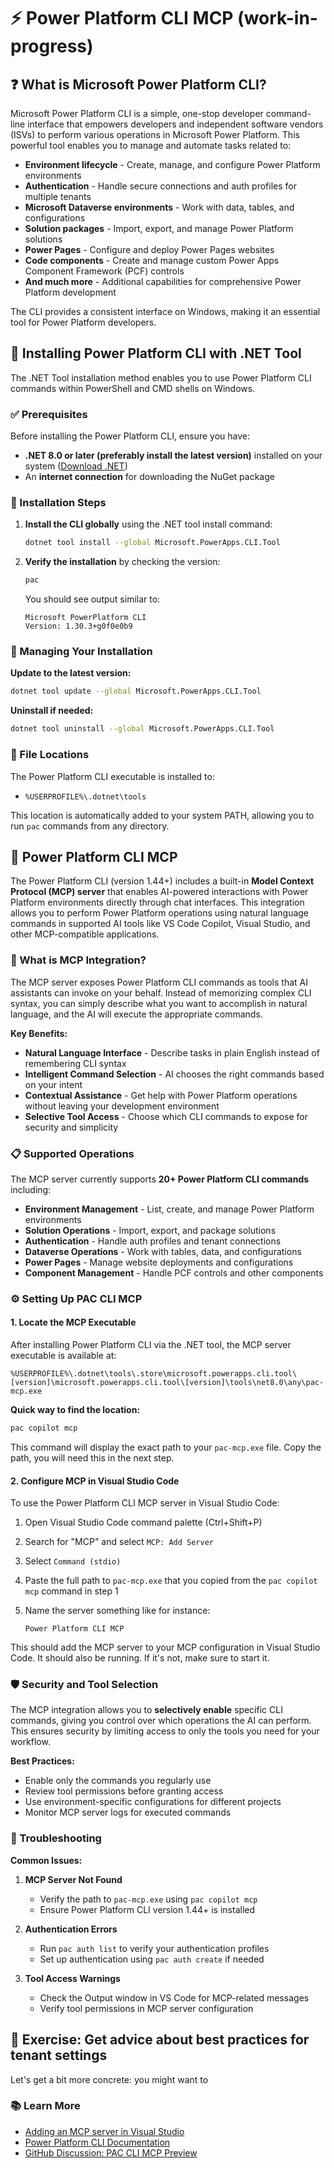 # ⚡ Power Platform CLI MCP (work-in-progress)

## ❓ What is Microsoft Power Platform CLI?

Microsoft Power Platform CLI is a simple, one-stop developer command-line interface that empowers developers and independent software vendors (ISVs) to perform various operations in Microsoft Power Platform. This powerful tool enables you to manage and automate tasks related to:

- **Environment lifecycle** - Create, manage, and configure Power Platform environments
- **Authentication** - Handle secure connections and auth profiles for multiple tenants
- **Microsoft Dataverse environments** - Work with data, tables, and configurations
- **Solution packages** - Import, export, and manage Power Platform solutions
- **Power Pages** - Configure and deploy Power Pages websites
- **Code components** - Create and manage custom Power Apps Component Framework (PCF) controls
- **And much more** - Additional capabilities for comprehensive Power Platform development

The CLI provides a consistent interface on Windows, making it an essential tool for Power Platform developers.

## 💾 Installing Power Platform CLI with .NET Tool

The .NET Tool installation method enables you to use Power Platform CLI commands within PowerShell and CMD shells on Windows.

### ✅ Prerequisites

Before installing the Power Platform CLI, ensure you have:

- **.NET 8.0 or later (preferably install the latest version)** installed on your system ([Download .NET](https://dotnet.microsoft.com/download))
- An **internet connection** for downloading the NuGet package

### 🚀 Installation Steps

1. **Install the CLI globally** using the .NET tool install command:

   ```bash
   dotnet tool install --global Microsoft.PowerApps.CLI.Tool
   ```

1. **Verify the installation** by checking the version:

   ```bash
   pac
   ```

   You should see output similar to:

   ```text
   Microsoft PowerPlatform CLI
   Version: 1.30.3+g0f0e0b9
   ```

### 🔧 Managing Your Installation

**Update to the latest version:**

```bash
dotnet tool update --global Microsoft.PowerApps.CLI.Tool
```

**Uninstall if needed:**

```bash
dotnet tool uninstall --global Microsoft.PowerApps.CLI.Tool
```

### 📁 File Locations

The Power Platform CLI executable is installed to:

- `%USERPROFILE%\.dotnet\tools`

This location is automatically added to your system PATH, allowing you to run `pac` commands from any directory.

## 🤖 Power Platform CLI MCP

The Power Platform CLI (version 1.44+) includes a built-in **Model Context Protocol (MCP) server** that enables AI-powered interactions with Power Platform environments directly through chat interfaces. This integration allows you to perform Power Platform operations using natural language commands in supported AI tools like VS Code Copilot, Visual Studio, and other MCP-compatible applications.

### 🚀 What is MCP Integration?

The MCP server exposes Power Platform CLI commands as tools that AI assistants can invoke on your behalf. Instead of memorizing complex CLI syntax, you can simply describe what you want to accomplish in natural language, and the AI will execute the appropriate commands.

**Key Benefits:**

- **Natural Language Interface** - Describe tasks in plain English instead of remembering CLI syntax
- **Intelligent Command Selection** - AI chooses the right commands based on your intent  
- **Contextual Assistance** - Get help with Power Platform operations without leaving your development environment
- **Selective Tool Access** - Choose which CLI commands to expose for security and simplicity

### 📋 Supported Operations

The MCP server currently supports **20+ Power Platform CLI commands** including:

- **Environment Management** - List, create, and manage Power Platform environments
- **Solution Operations** - Import, export, and package solutions
- **Authentication** - Handle auth profiles and tenant connections
- **Dataverse Operations** - Work with tables, data, and configurations
- **Power Pages** - Manage website deployments and configurations
- **Component Management** - Handle PCF controls and other components

### ⚙️ Setting Up PAC CLI MCP

#### 1. Locate the MCP Executable

After installing Power Platform CLI via the .NET tool, the MCP server executable is available at:

```text
%USERPROFILE%\.dotnet\tools\.store\microsoft.powerapps.cli.tool\[version]\microsoft.powerapps.cli.tool\[version]\tools\net8.0\any\pac-mcp.exe
```

**Quick way to find the location:**

```bash
pac copilot mcp
```

This command will display the exact path to your `pac-mcp.exe` file. Copy the path, you will need this in the next step.

#### 2. Configure MCP in Visual Studio Code

To use the Power Platform CLI MCP server in Visual Studio Code:

1. Open Visual Studio Code command palette (Ctrl+Shift+P)
1. Search for "MCP" and select `MCP: Add Server`
1. Select `Command (stdio)`
1. Paste the full path to `pac-mcp.exe` that you copied from the `pac copilot mcp` command in step 1
1. Name the server something like for instance:

    ```text
    Power Platform CLI MCP
    ```

This should add the MCP server to your MCP configuration in Visual Studio Code. It should also be running. If it's not, make sure to start it.

### 🛡️ Security and Tool Selection

The MCP integration allows you to **selectively enable** specific CLI commands, giving you control over which operations the AI can perform. This ensures security by limiting access to only the tools you need for your workflow.

**Best Practices:**

- Enable only the commands you regularly use
- Review tool permissions before granting access
- Use environment-specific configurations for different projects
- Monitor MCP server logs for executed commands

### 🔧 Troubleshooting

**Common Issues:**

1. **MCP Server Not Found**
   - Verify the path to `pac-mcp.exe` using `pac copilot mcp`
   - Ensure Power Platform CLI version 1.44+ is installed

1. **Authentication Errors**
   - Run `pac auth list` to verify your authentication profiles
   - Set up authentication using `pac auth create` if needed

1. **Tool Access Warnings**
   - Check the Output window in VS Code for MCP-related messages
   - Verify tool permissions in MCP server configuration

## 💪 Exercise: Get advice about best practices for tenant settings

Let's get a bit more concrete: you might want to

### 📚 Learn More

- [Adding an MCP server in Visual Studio](https://learn.microsoft.com/visualstudio/ide/mcp-servers#adding-an-mcp-server)
- [Power Platform CLI Documentation](https://learn.microsoft.com/power-platform/developer/cli/introduction)
- [GitHub Discussion: PAC CLI MCP Preview](https://github.com/microsoft/powerplatform-build-tools/discussions/1182)

